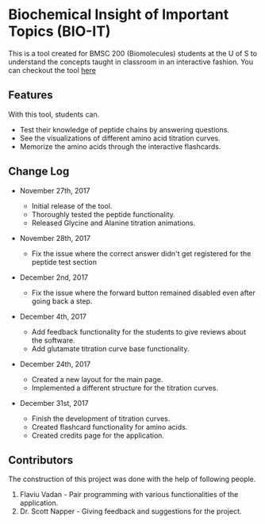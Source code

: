 Biochemical Insight of Important Topics (BIO-IT)
==================================================

This is a tool created for BMSC 200 (Biomolecules) students at the U of S to understand the concepts
taught in classroom in an interactive fashion. You can checkout the tool [here](http://tayabsoomro.me/projects/bio-it/)


Features
-----------

With this tool, students can.

* Test their knowledge of peptide chains by answering questions.
* See the visualizations of different amino acid titration curves.
* Memorize the amino acids through the interactive flashcards.


Change Log
---------------

- November 27th, 2017
    - Initial release of the tool.
    - Thoroughly tested the peptide functionality.
    - Released Glycine and Alanine titration animations.

- November 28th, 2017
    - Fix the issue where the correct answer didn't get registered for the peptide test section


- December 2nd, 2017
    - Fix the issue where the forward button remained disabled even after going back a step.

- December 4th, 2017
    - Add feedback functionality for the students to give reviews about the software.
    - Add glutamate titration curve base functionality.

- December 24th, 2017
    - Created a new layout for the main page.
    - Implemented a different structure for the titration curves.

- December 31st, 2017
    - Finish the development of titration curves.
    - Created flashcard functionality for amino acids.
    - Created credits page for the application.

Contributors
------------------

The construction of this project was done with the help of following people.


1. Flaviu Vadan - Pair programming with various functionalities of the application.
2. Dr. Scott Napper - Giving feedback and suggestions for the project.
